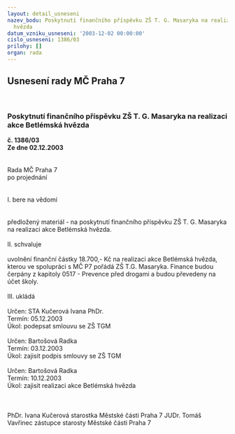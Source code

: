 ```yaml
---
layout: detail_usneseni
nazev_bodu: Poskytnutí finančního příspěvku ZŠ T. G. Masaryka na realizaci akce Betlémská
  hvězda
datum_vzniku_usneseni: '2003-12-02 00:00:00'
cislo_usneseni: 1386/03
prilohy: []
organ: rada
---
```

<div id="ucUsn_pList" class="usn">
	<span><h2>Usnesení rady MČ Praha 7 </h2>
<br></span><div class="standBody">
<span><h3>Poskytnutí finančního příspěvku ZŠ T. G. Masaryka na realizaci akce Betlémská hvězda</h3></span><div class="center">
		<strong>č. 1386/03</strong><br>
	</div>
<div class="center">
		<strong>Ze dne 02.12.2003</strong><br><br>
	</div>
<br>Rada MČ Praha 7<br>po projednání<br><br><br>I.	bere na vědomí<br><br> <br>předložený materiál - na poskytnutí finančního příspěvku ZŠ T. G. Masaryka na realizaci akce Betlémská hvězda.<br><br>II.	schvaluje <br><br>uvolnění finanční částky 18.700,- Kč na realizaci akce Betlémská hvězda, kterou ve spolupráci s MČ P7 pořádá ZŠ T.G. Masaryka. Finance budou čerpány z kapitoly 0517 - Prevence před drogami a budou převedeny na účet školy.<br><br>III.	ukládá <br><br>Určen:	STA Kučerová Ivana PhDr.<br>Termín: 05.12.2003<br>Úkol:	podepsat smlouvu se ZŠ TGM<br> <br>Určen:	Bartošová Radka<br>Termín: 03.12.2003<br>Úkol:	zajisit podpis smlouvy se ZŠ TGM<br> <br>Určen:	Bartošová Radka<br>Termín: 10.12.2003<br>Úkol:	zajisit realizaci akce Betlémská hvězda<br> <br> <br>	<br>PhDr. Ivana Kučerová starostka Městské části Praha 7	 JUDr. Tomáš Vavřinec zástupce starosty Městské části Praha 7<br>	<br><br>
</div>
</div>